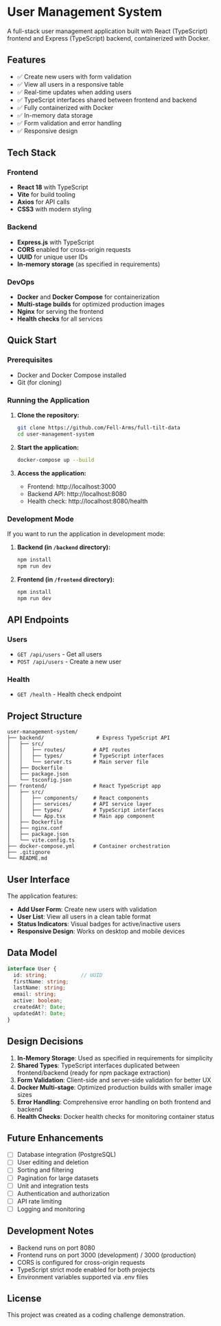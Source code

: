 # User Management System

A full-stack user management application built with React (TypeScript) frontend and Express (TypeScript) backend, containerized with Docker.

## Features

- ✅ Create new users with form validation
- ✅ View all users in a responsive table
- ✅ Real-time updates when adding users
- ✅ TypeScript interfaces shared between frontend and backend
- ✅ Fully containerized with Docker
- ✅ In-memory data storage
- ✅ Form validation and error handling
- ✅ Responsive design

## Tech Stack

### Frontend
- **React 18** with TypeScript
- **Vite** for build tooling
- **Axios** for API calls
- **CSS3** with modern styling

### Backend
- **Express.js** with TypeScript
- **CORS** enabled for cross-origin requests
- **UUID** for unique user IDs
- **In-memory storage** (as specified in requirements)

### DevOps
- **Docker** and **Docker Compose** for containerization
- **Multi-stage builds** for optimized production images
- **Nginx** for serving the frontend
- **Health checks** for all services

## Quick Start

### Prerequisites
- Docker and Docker Compose installed
- Git (for cloning)

### Running the Application

1. **Clone the repository:**
   ```bash
   git clone https://github.com/Fell-Arms/full-tilt-data
   cd user-management-system
   ```

2. **Start the application:**
   ```bash
   docker-compose up --build
   ```

3. **Access the application:**
   - Frontend: http://localhost:3000
   - Backend API: http://localhost:8080
   - Health check: http://localhost:8080/health

### Development Mode

If you want to run the application in development mode:

1. **Backend (in `/backend` directory):**
   ```bash
   npm install
   npm run dev
   ```

2. **Frontend (in `/frontend` directory):**
   ```bash
   npm install
   npm run dev
   ```

## API Endpoints

### Users
- `GET /api/users` - Get all users
- `POST /api/users` - Create a new user

### Health
- `GET /health` - Health check endpoint

## Project Structure

```
user-management-system/
├── backend/                 # Express TypeScript API
│   ├── src/
│   │   ├── routes/         # API routes
│   │   ├── types/          # TypeScript interfaces
│   │   └── server.ts       # Main server file
│   ├── Dockerfile
│   ├── package.json
│   └── tsconfig.json
├── frontend/               # React TypeScript app
│   ├── src/
│   │   ├── components/     # React components
│   │   ├── services/       # API service layer
│   │   ├── types/          # TypeScript interfaces
│   │   └── App.tsx         # Main app component
│   ├── Dockerfile
│   ├── nginx.conf
│   ├── package.json
│   └── vite.config.ts
├── docker-compose.yml      # Container orchestration
├── .gitignore
└── README.md
```

## User Interface

The application features:
- **Add User Form**: Create new users with validation
- **User List**: View all users in a clean table format
- **Status Indicators**: Visual badges for active/inactive users
- **Responsive Design**: Works on desktop and mobile devices

## Data Model

```typescript
interface User {
  id: string;           // UUID
  firstName: string;
  lastName: string;
  email: string;
  active: boolean;
  createdAt?: Date;
  updatedAt?: Date;
}
```

## Design Decisions

1. **In-Memory Storage**: Used as specified in requirements for simplicity
2. **Shared Types**: TypeScript interfaces duplicated between frontend/backend (ready for npm package extraction)
3. **Form Validation**: Client-side and server-side validation for better UX
4. **Docker Multi-stage**: Optimized production builds with smaller image sizes
5. **Error Handling**: Comprehensive error handling on both frontend and backend
6. **Health Checks**: Docker health checks for monitoring container status

## Future Enhancements

- [ ] Database integration (PostgreSQL)
- [ ] User editing and deletion
- [ ] Sorting and filtering
- [ ] Pagination for large datasets
- [ ] Unit and integration tests
- [ ] Authentication and authorization
- [ ] API rate limiting
- [ ] Logging and monitoring

## Development Notes

- Backend runs on port 8080
- Frontend runs on port 3000 (development) / 3000 (production)
- CORS is configured for cross-origin requests
- TypeScript strict mode enabled for both projects
- Environment variables supported via .env files

## License

This project was created as a coding challenge demonstration.